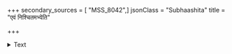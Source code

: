 +++
secondary_sources = [ "MSS_8042",]
jsonClass = "Subhaashita"
title = "एवं निश्चितमभ्येति"

+++

<details><summary>Text</summary>

एवं निश्चितमभ्येति शुभमेव शुभात्मनाम्।  
एवं चातिक्रमो नाम क्लेशाय महतामपि॥
</details>
